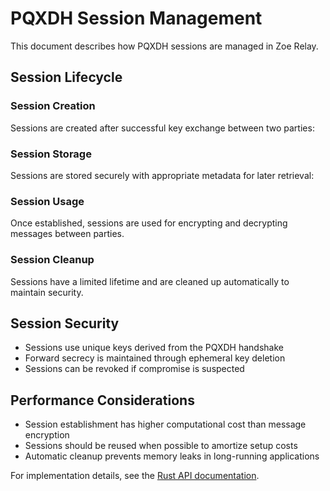 # PQXDH Session Management

This document describes how PQXDH sessions are managed in Zoe Relay.

## Session Lifecycle

### Session Creation

Sessions are created after successful key exchange between two parties:

<!-- Code example will be added here -->

### Session Storage

Sessions are stored securely with appropriate metadata for later retrieval:

<!-- Code example will be added here -->

### Session Usage

Once established, sessions are used for encrypting and decrypting messages between parties.

### Session Cleanup

Sessions have a limited lifetime and are cleaned up automatically to maintain security.

## Session Security

- Sessions use unique keys derived from the PQXDH handshake
- Forward secrecy is maintained through ephemeral key deletion
- Sessions can be revoked if compromise is suspected

## Performance Considerations

- Session establishment has higher computational cost than message encryption
- Sessions should be reused when possible to amortize setup costs
- Automatic cleanup prevents memory leaks in long-running applications

For implementation details, see the [Rust API documentation](https://acterglobal.github.io/zoe-relay/rustdoc/).